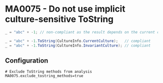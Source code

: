 # MA0075 - Do not use implicit culture-sensitive ToString

````csharp
_ = "abc" + -1; // non-compliant as the result depends on the current culture

_ = "abc" + -1.ToString(CultureInfo.CurrentCulture);   // compliant
_ = "abc" + -1.ToString(CultureInfo.InvariantCulture); // compliant
````

## Configuration

````
# Exclude ToString methods from analysis
MA0075.exclude_tostring_methods=true
````